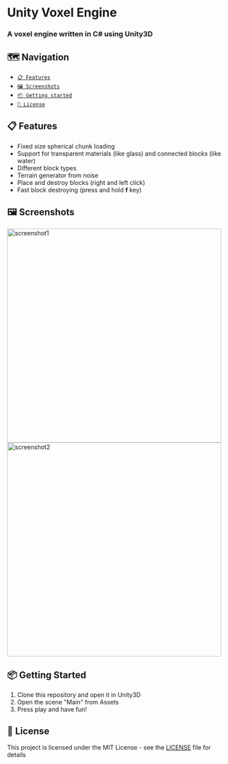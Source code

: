 # Unity Voxel Engine
### A voxel engine written in C# using Unity3D

## 🗺️ Navigation 
- [<code>📋 Features</code>](#-features)
- [<code>🖼️ Screenshots</code>](#-screenshots)
- [<code>📦 Getting started</code>](#-getting-started)
- [<code>📝 License</code>](#-license)

## 📋 Features
- Fixed size spherical chunk loading
- Support for transparent materials (like glass) and connected blocks (like water)
- Different block types
- Terrain generator from noise
- Place and destroy blocks (right and left click)
- Fast block destroying (press and hold **f** key)

## 🖼️ Screenshots
<p>
  <img src="screenshots/screenshot1.png" width="500px" alt="screenshot1" />
  <img src="screenshots/screenshot2.png" width="500px" alt="screenshot2" />
</p>

## 📦 Getting Started
1. Clone this repository and open it in Unity3D
2. Open the scene "Main" from Assets
5. Press play and have fun!

## 📝 License
This project is licensed under the MIT License - see the [LICENSE](LICENSE) file for details
